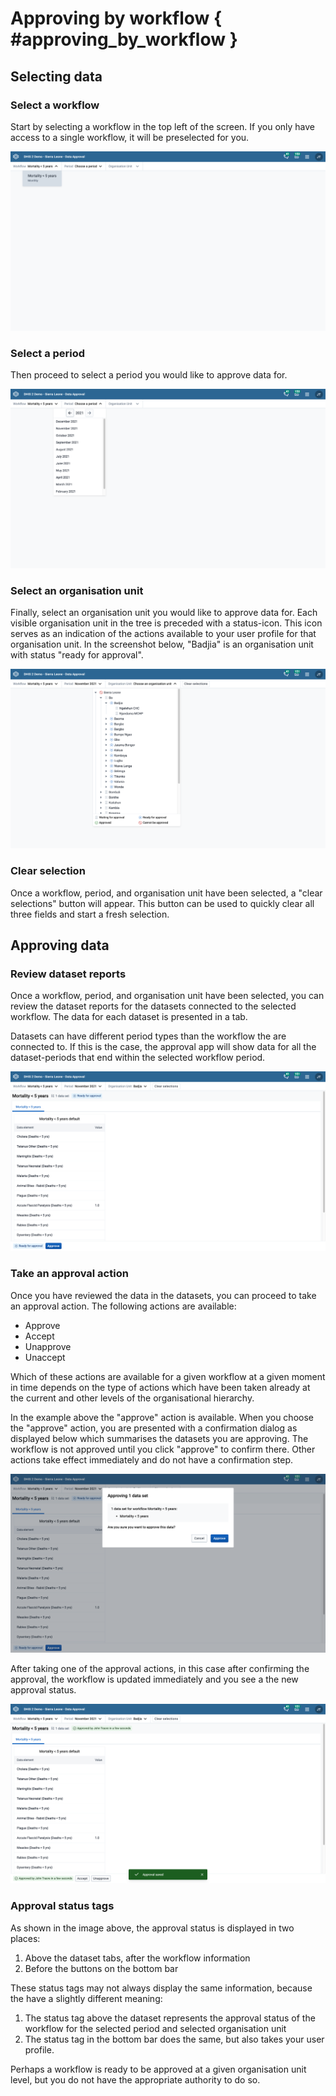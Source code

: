# Approving by workflow { #approving_by_workflow }

## Selecting data

### Select a workflow

Start by selecting a workflow in the top left of the screen. If you only have access to a single workflow, it will be preselected for you.

![Select a workflow](resources/images/select_workflow.png 'Select a workflow')

### Select a period

Then proceed to select a period you would like to approve data for.

![Select a period](resources/images/select_period.png 'Select a period')

### Select an organisation unit

Finally, select an organisation unit you would like to approve data for. Each visible organisation unit in the tree is preceded with a status-icon. This icon serves as an indication of the actions available to your user profile for that organisation unit. In the screenshot below, "Badjia" is an organisation unit with status "ready for approval".

![Select an organisation unit](resources/images/select_org_unit.png 'Select an organisation unit')

### Clear selection

Once a workflow, period, and organisation unit have been selected, a "clear selections" button will appear. This button can be used to quickly clear all three fields and start a fresh selection.

## Approving data

### Review dataset reports

Once a workflow, period, and organisation unit have been selected, you can review the dataset reports for the datasets connected to the selected workflow. The data for each dataset is presented in a tab.

Datasets can have different period types than the workflow the are connected to. If this is the case, the approval app will show data for all the dataset-periods that end within the selected workflow period.

![Review dataset reports](resources/images/review_data.png 'Review dataset reports')

### Take an approval action

Once you have reviewed the data in the datasets, you can proceed to take an approval action. The following actions are available:

-   Approve
-   Accept
-   Unapprove
-   Unaccept

Which of these actions are available for a given workflow at a given moment in time depends on the type of actions which have been taken already at the current and other levels of the organisational hierarchy.

In the example above the "approve" action is available. When you choose the "approve" action, you are presented with a confirmation dialog as displayed below which summarises the datasets you are approving. The workflow is not approved until you click "approve" to confirm there. Other actions take effect immediately and do not have a confirmation step.

![Take an approval action](resources/images/approval_confirmation.png 'Take an approval action')

After taking one of the approval actions, in this case after confirming the approval, the workflow is updated immediately and you see a the new approval status.

![Updated approval status](resources/images/approval_saved.png 'Updated approval status')

### Approval status tags

As shown in the image above, the approval status is displayed in two places:

1. Above the dataset tabs, after the workflow information
1. Before the buttons on the bottom bar

These status tags may not always display the same information, because the have a slightly different meaning:

1. The status tag above the dataset represents the approval status of the workflow for the selected period and selected organisation unit
2. The status tag in the bottom bar does the same, but also takes your user profile.

Perhaps a workflow is ready to be approved at a given organisation unit level, but you do not have the appropriate authority to do so.
